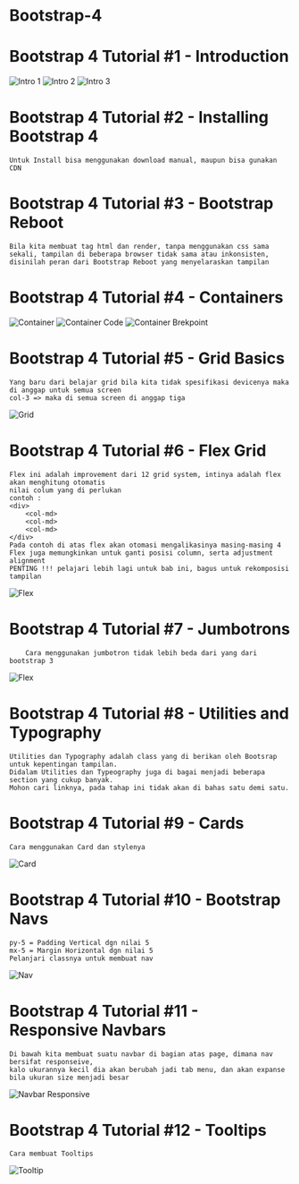 # Bootstrap-4

# Bootstrap 4 Tutorial #1 - Introduction
![Intro 1](https://github.com/elvinotan/bootstrap-4/blob/master/images/intro1.png) 
![Intro 2](https://github.com/elvinotan/bootstrap-4/blob/master/images/intro2.png) 
![Intro 3](https://github.com/elvinotan/bootstrap-4/blob/master/images/intro3.png) 

# Bootstrap 4 Tutorial #2 - Installing Bootstrap 4
```
Untuk Install bisa menggunakan download manual, maupun bisa gunakan CDN
```
# Bootstrap 4 Tutorial #3 - Bootstrap Reboot
```
Bila kita membuat tag html dan render, tanpa menggunakan css sama sekali, tampilan di beberapa browser tidak sama atau inkonsisten, disinilah peran dari Bootstrap Reboot yang menyelaraskan tampilan 
```
# Bootstrap 4 Tutorial #4 - Containers
![Container](https://github.com/elvinotan/bootstrap-4/blob/master/images/container.png) 
![Container Code](https://github.com/elvinotan/bootstrap-4/blob/master/images/container2.png) 
![Container Brekpoint](https://github.com/elvinotan/bootstrap-4/blob/master/images/container3.png) 

# Bootstrap 4 Tutorial #5 - Grid Basics
```
Yang baru dari belajar grid bila kita tidak spesifikasi devicenya maka di anggap untuk semua screen
col-3 => maka di semua screen di anggap tiga
```
![Grid](https://github.com/elvinotan/bootstrap-4/blob/master/images/grid.png) 
# Bootstrap 4 Tutorial #6 - Flex Grid
```
Flex ini adalah improvement dari 12 grid system, intinya adalah flex akan menghitung otomatis
nilai colum yang di perlukan
contoh :
<div>
    <col-md>
    <col-md>
    <col-md>
</div>
Pada contoh di atas flex akan otomasi mengalikasinya masing-masing 4
Flex juga memungkinkan untuk ganti posisi column, serta adjustment alignment
PENTING !!! pelajari lebih lagi untuk bab ini, bagus untuk rekomposisi tampilan
```
![Flex](https://github.com/elvinotan/bootstrap-4/blob/master/images/flex.png) 
# Bootstrap 4 Tutorial #7 - Jumbotrons
```
    Cara menggunakan jumbotron tidak lebih beda dari yang dari bootstrap 3
```
![Flex](https://github.com/elvinotan/bootstrap-4/blob/master/images/jumbo.png) 
# Bootstrap 4 Tutorial #8 - Utilities and Typography
```
Utilities dan Typography adalah class yang di berikan oleh Bootsrap untuk kepentingan tampilan.
Didalam Utilities dan Typeography juga di bagai menjadi beberapa section yang cukup banyak.
Mohon cari linknya, pada tahap ini tidak akan di bahas satu demi satu.
```
# Bootstrap 4 Tutorial #9 - Cards
```
Cara menggunakan Card dan stylenya
```
![Card](https://github.com/elvinotan/bootstrap-4/blob/master/images/card.png) 
# Bootstrap 4 Tutorial #10 - Bootstrap Navs
```
py-5 = Padding Vertical dgn nilai 5
mx-5 = Margin Horizontal dgn nilai 5
Pelanjari classnya untuk membuat nav
```
![Nav](https://github.com/elvinotan/bootstrap-4/blob/master/images/nav.png) 
# Bootstrap 4 Tutorial #11 - Responsive Navbars
```
Di bawah kita membuat suatu navbar di bagian atas page, dimana nav bersifat responseive, 
kalo ukurannya kecil dia akan berubah jadi tab menu, dan akan expanse bila ukuran size menjadi besar
```
![Navbar Responsive](https://github.com/elvinotan/bootstrap-4/blob/master/images/navresponsive.png) 
# Bootstrap 4 Tutorial #12 - Tooltips
```
Cara membuat Tooltips
```
![Tooltip](https://github.com/elvinotan/bootstrap-4/blob/master/images/tooltip.png) 